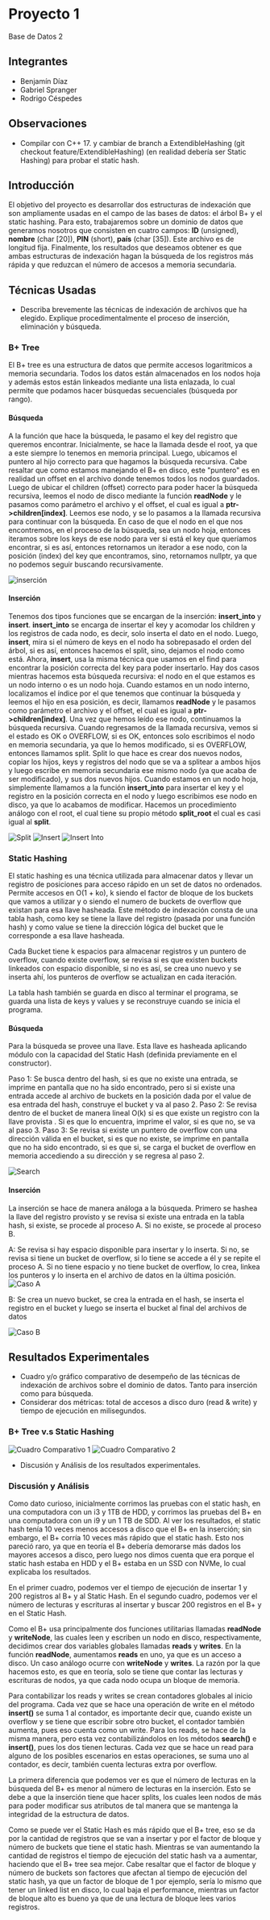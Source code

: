 # Proyecto 1
Base de Datos 2

## Integrantes
* Benjamín Díaz
* Gabriel Spranger
* Rodrigo Céspedes

## Observaciones

* Compilar con C++ 17. y cambiar de branch a ExtendibleHashing (git checkout feature/ExtendibleHashing) (en realidad debería ser Static Hashing) para probar el static hash.


## Introducción

El objetivo del proyecto es desarrollar dos estructuras de indexación que son ampliamente usadas en el campo de las bases de datos: el árbol B+  y el static hashing. Para esto, trabajaremos sobre un dominio de datos que generamos nosotros que consisten en cuatro campos: **ID** (unsigned), **nombre** (char \[20\]), **PIN** (short), **país** (char \[35\]). Este archivo es de longitud fija. Finalmente, los resultados que deseamos obtener es que ambas estructuras de indexación hagan la búsqueda de los registros más rápida y que reduzcan el número de accesos a memoria secundaria.

## Técnicas Usadas

- Describa brevemente las técnicas de indexación de archivos que ha elegido. Explique procedimentalmente el proceso de inserción, eliminación y búsqueda.

### B+ Tree

El B+ tree es una estructura de datos que permite accesos logaritmicos a memoria secundaria. Todos los datos están almacenados en los nodos hoja y además estos están linkeados mediante una lista enlazada, lo cual permite que podamos hacer búsquedas secuenciales (búsqueda por rango). 

#### Búsqueda

A la función que hace la búsqueda, le pasamo el key del registro que queremos encontrar. Inicialmente, se hace la llamada desde el root, ya que a este siempre lo tenemos en memoria principal. Luego, ubicamos el puntero al hijo correcto para que hagamos la búsqueda recursiva. Cabe resaltar que como estamos manejando el B+ en disco, este "puntero" es en realidad un offset en el archivo donde tenemos todos los nodos guardados. Luego de ubicar el children (offset) correcto para poder hacer la búsqueda recursiva, leemos el nodo de disco mediante la función **readNode** y le pasamos como parámetro el archivo y el offset, el cual es igual a **ptr->children[index]**. Leemos ese nodo, y se lo pasamos a la llamada recursiva para continuar con la búsqueda. En caso de que el nodo en el que nos encontremos, en el proceso de la búsqueda, sea un nodo hoja, entonces iteramos sobre los keys de ese nodo para ver si está el key que queríamos encontrar, si es así, entonces retornamos un iterador a ese nodo, con la posición (index) del key que encontramos, sino, retornamos nullptr, ya que no podemos seguir buscando recursivamente.

![inserción](busqueda.png)

#### Inserción

Tenemos dos tipos funciones que se encargan de la inserción: **insert_into** y **insert**. **insert_into** se encarga de insertar el key y acomodar los children y los registros de cada nodo, es decir, solo inserta el dato en el nodo. Luego, **insert**, mira si el número de keys en el nodo ha sobrepasado el orden del árbol, si es así, entonces hacemos el split, sino, dejamos el nodo como está. Ahora, **insert**, usa la misma técnica que usamos en el find para encontrar la posición correcta del key para poder insertarlo. Hay dos casos mientras hacemos esta búsqueda recursiva: el nodo en el que estamos es un nodo interno o es un nodo hoja. Cuando estamos en un nodo interno, localizamos el índice por el que tenemos que continuar la búsqueda y leemos el hijo en esa posición, es decir, llamamos **readNode** y le pasamos como parámetro el archivo y el offset, el cual es igual a **ptr->children[index]**. Una vez que hemos leído ese nodo, continuamos la búsqueda recursiva. Cuando regresamos de la llamada recursiva, vemos si el estado es OK o OVERFLOW, si es OK, entonces solo escribimos el nodo en memoria secundaria, ya que lo hemos modificado, si es OVERFLOW, entonces llamamos split. Split lo que hace es crear dos nuevos nodos, copiar los hijos, keys y registros del nodo que se va a splitear a ambos hijos y luego escribe en memoria secundaria ese mismo nodo (ya que acaba de ser modificado), y sus dos nuevos hijos. Cuando estamos en un nodo hoja, simplemente llamamos a la función **insert_into** para insertar el key y el registro en la posición correcta en el nodo y luego escribimos ese nodo en disco, ya que lo acabamos de modificar. Hacemos un procedimiento análogo con el root, el cual tiene su propio método **split_root** el cual es casi igual al **split**.

![Split](split.png)
![Insert](insert.png)
![Insert Into](insertinto.png)

### Static Hashing

El static hashing es una técnica utilizada para almacenar datos y llevar un registro de posiciones para acceso rápido en un set de datos no ordenados. Permite accesos en O(1 + ko), k siendo el factor de bloque de los buckets que vamos a utilizar y o siendo el numero de buckets de overflow que existan para esa llave hasheada. Este método de indexación consta de una tabla hash, como key se tiene la llave del registro (pasada por una función hash) y como value se tiene la dirección lógica del bucket que le corresponde a esa llave hasheada. 

Cada Bucket tiene k espacios para almacenar registros y un puntero de overflow, cuando existe overflow, se revisa si es que existen buckets linkeados con espacio disponible, si no es así, se crea uno nuevo y se inserta ahí, los punteros de overflow se actualizan en cada iteración.

La tabla hash también se guarda en disco al terminar el programa, se guarda una lista de keys y values y se reconstruye cuando se inicia el programa.


#### Búsqueda

Para la búsqueda se provee una llave. Esta llave es hasheada aplicando módulo con la capacidad del Static Hash (definida previamente en el constructor). 

Paso 1:
Se busca dentro del hash, si es que no existe una entrada, se imprime en pantalla que no ha sido encontrado, pero si si existe una entrada accede al archivo de buckets en la posición dada por el value de esa entrada del hash, construye el bucket y va al paso 2.
Paso 2:
Se revisa dentro de el bucket de manera lineal O(k) si es que existe un registro con la llave provista . Si es que lo encuentra, imprime el valor, si es que no, se va al paso 3.
Paso 3:
Se revisa si existe un puntero de overflow con una dirección válida en el bucket, si es que no existe, se imprime en pantalla que no ha sido encontrado, si es que si, se carga el bucket de overflow en memoria accediendo a su dirección y se regresa al paso 2.

![Search](searchaccess.png)

#### Inserción

La inserción se hace de manera análoga a la búsqueda. Primero se hashea la llave del registro provisto y se revisa si existe una entrada en la tabla hash, si existe, se procede al proceso A. Si no existe, se procede al proceso B.

A:
Se revisa si hay espacio disponible para insertar y lo inserta. Si no, se revisa si tiene un bucket de overflow, si lo tiene se accede a él y se repite el proceso A. Si no tiene espacio y no tiene bucket de overflow, lo crea, linkea los punteros y lo inserta en el archivo de datos en la última posición.
![Caso A](caseA.png)

B:
Se crea un nuevo bucket, se crea la entrada en el hash, se inserta el registro en el bucket y luego se inserta el bucket al final del archivos de datos

![Caso B](caseB.png)

## Resultados Experimentales

- Cuadro y/o gráfico comparativo de desempeño de las técnicas de indexación de archivos sobre el dominio de datos. Tanto para inserción como para búsqueda.
- Considerar dos métricas: total de accesos a disco duro (read & write) y tiempo de ejecución en milisegundos.

### B+ Tree v.s Static Hashing

![Cuadro Comparativo 1](cuadro1.png)
![Cuadro Comparativo 2](cuadro2.png)

- Discusión y Análisis de los resultados experimentales.

### Discusión y Análisis

Como dato curioso, inicialmente corrimos las pruebas con el static hash, en una computadora con un i3 y 1TB de HDD, y corrimos las pruebas del B+ en una computadora con un i9 y un 1 TB de SDD. Al ver los resultados, el static hash tenía 10 veces menos accesos a disco que el B+ en la inserción; sin embargo, el B+ corría 10 veces más rápido que el static hash. Esto nos pareció raro, ya que en teoría el B+ debería demorarse más dados los mayores accesos a disco, pero luego nos dimos cuenta que era porque el static hash estaba en HDD y el B+ estaba en un SSD con NVMe, lo cual explicaba los resultados.

En el primer cuadro, podemos ver el tiempo de ejecución de insertar 1 y 200 registros al B+ y al Static Hash. En el segundo cuadro, podemos ver el número de lecturas y escrituras al insertar y buscar 200 registros en el B+ y en el Static Hash.

Como el B+ usa principalmente dos funciones utilitarias llamadas **readNode** y **writeNode**, las cuales leen y escriben un nodo en disco, respectivamente, decidimos crear dos variables globales llamadas **reads** y **writes**. En la función **readNode**, aumentamos **reads** en uno, ya que es un acceso a disco. Un caso análogo ocurre con **writeNode** y **writes**. La razón por la que hacemos esto, es que en teoría, solo se tiene que contar las lecturas y escrituras de nodos, ya que cada nodo ocupa un bloque de memoria.

Para contabilizar los reads y writes se crean contadores globales al inicio del programa. Cada vez que se hace una operación de write en el método **insert()** se suma 1 al contador, es importante decir que, cuando existe un overflow y se tiene que escribir sobre otro bucket, el contador también aumenta, pues eso cuenta como un write. Para los reads, se hace de la misma manera, pero esta vez contabilizándolos en los métodos **search()** e **insert()**, pues los dos tienen lecturas. Cada vez que se hace un read para alguno de los posibles escenarios en estas operaciones, se suma uno al contador, es decir, también cuenta lecturas extra por overflow.

La primera diferencia que podemos ver es que el número de lecturas en la búsqueda del B+ es menor al número de lecturas en la inserción. Esto se debe a que la inserción tiene que hacer splits, los cuales leen nodos de más para poder modificar sus atributos de tal manera que se mantenga la integridad de la estructura de datos.

Como se puede ver el Static Hash es más rápido que el B+ tree, eso se da por la cantidad de registros que se van a insertar y por el factor de bloque y número de buckets que tiene el static hash. Mientras se van aumentando la cantidad de registros el tiempo de ejecución del static hash va a aumentar, haciendo que el B+ tree sea mejor. Cabe resaltar que el factor de bloque y número de buckets son factores que afectan al tiempo de ejecución del static hash, ya que un factor de bloque de 1 por ejemplo, sería lo mismo que tener un linked list en disco, lo cual baja el performance, mientras un factor de bloque alto es bueno ya que de una lectura de bloque lees varios registros.




